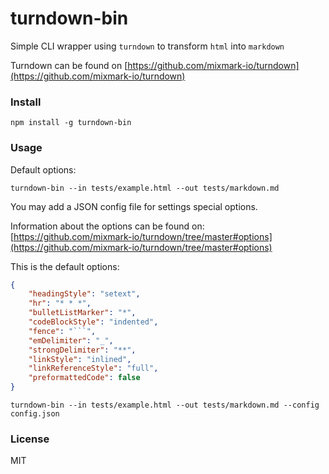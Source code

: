 # turndown-bin

Simple CLI wrapper using `turndown` to transform `html` into `markdown`

Turndown can be found on [https://github.com/mixmark-io/turndown](https://github.com/mixmark-io/turndown)

### Install

    npm install -g turndown-bin


### Usage

Default options: 

    turndown-bin --in tests/example.html --out tests/markdown.md

You may add a JSON config file for settings special options. 

Information about the options can be found on: [https://github.com/mixmark-io/turndown/tree/master#options](https://github.com/mixmark-io/turndown/tree/master#options)

This is the default options: 

```json
{
    "headingStyle": "setext",
    "hr": "* * *",
    "bulletListMarker": "*",
    "codeBlockStyle": "indented",
    "fence": "```",
    "emDelimiter": "_",
    "strongDelimiter": "**",
    "linkStyle": "inlined",
    "linkReferenceStyle": "full",
    "preformattedCode": false
}
```

    turndown-bin --in tests/example.html --out tests/markdown.md --config config.json


### License

MIT
